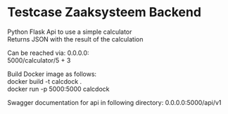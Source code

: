# Testcase Zaaksysteem Backend

Python Flask Api to use a simple calculator  
Returns JSON with the result of the calculation  

Can be reached via: 0.0.0.0:  
5000/calculator/5 + 3  

Build Docker image as follows:  
docker build -t calcdock .  
docker run -p 5000:5000 calcdock  

Swagger documentation for api in following directory:
0.0.0.0:5000/api/v1


